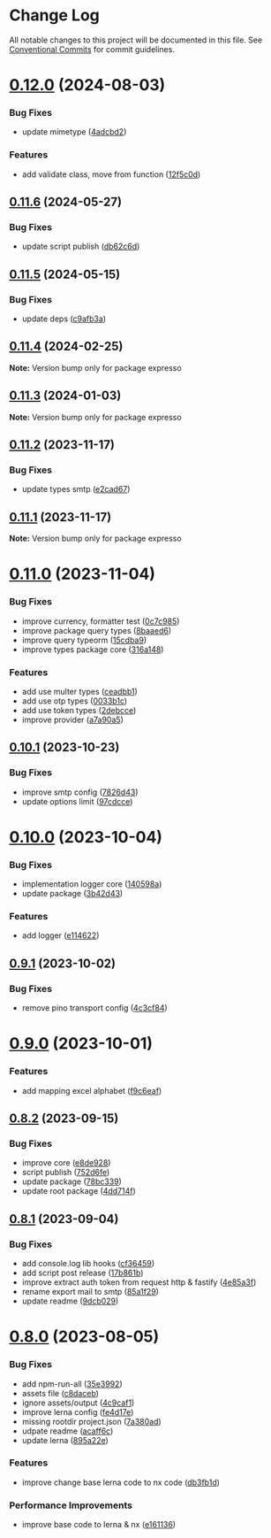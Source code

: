 # Change Log

All notable changes to this project will be documented in this file.
See [Conventional Commits](https://conventionalcommits.org) for commit guidelines.

# [0.12.0](https://github.com/masb0ymas/expresso/compare/v0.11.6...v0.12.0) (2024-08-03)

### Bug Fixes

- update mimetype ([4adcbd2](https://github.com/masb0ymas/expresso/commit/4adcbd2699c81ca97454389e8f3daa84524d286f))

### Features

- add validate class, move from function ([12f5c0d](https://github.com/masb0ymas/expresso/commit/12f5c0d64907ab81e9f6517633d12ba29ea8ab2c))

## [0.11.6](https://github.com/masb0ymas/expresso/compare/v0.11.5...v0.11.6) (2024-05-27)

### Bug Fixes

- update script publish ([db62c6d](https://github.com/masb0ymas/expresso/commit/db62c6daba4eb50f1ef5fdabf37268d69ecf9d92))

## [0.11.5](https://github.com/masb0ymas/expresso/compare/v0.11.4...v0.11.5) (2024-05-15)

### Bug Fixes

- update deps ([c9afb3a](https://github.com/masb0ymas/expresso/commit/c9afb3a228dce50fe928e0674b382944c802c440))

## [0.11.4](https://github.com/masb0ymas/expresso/compare/v0.11.3...v0.11.4) (2024-02-25)

**Note:** Version bump only for package expresso

## [0.11.3](https://github.com/masb0ymas/expresso/compare/v0.11.2...v0.11.3) (2024-01-03)

**Note:** Version bump only for package expresso

## [0.11.2](https://github.com/masb0ymas/expresso/compare/v0.11.1...v0.11.2) (2023-11-17)

### Bug Fixes

- update types smtp ([e2cad67](https://github.com/masb0ymas/expresso/commit/e2cad6723446575e2d5793c3119776406cfb8f2d))

## [0.11.1](https://github.com/masb0ymas/expresso/compare/v0.11.0...v0.11.1) (2023-11-17)

**Note:** Version bump only for package expresso

# [0.11.0](https://github.com/masb0ymas/expresso/compare/v0.10.1...v0.11.0) (2023-11-04)

### Bug Fixes

- improve currency, formatter test ([0c7c985](https://github.com/masb0ymas/expresso/commit/0c7c985c83b552ca5be4da6de293dc1a00525c37))
- improve package query types ([8baaed6](https://github.com/masb0ymas/expresso/commit/8baaed618b303f88325b7393373bcb7ed46882d4))
- improve query typeorm ([15cdba9](https://github.com/masb0ymas/expresso/commit/15cdba9d1b51f23e18f69be33e481d15e3159fbb))
- improve types package core ([316a148](https://github.com/masb0ymas/expresso/commit/316a148d1c5a5b4e04f3886478643730181f1385))

### Features

- add use multer types ([ceadbb1](https://github.com/masb0ymas/expresso/commit/ceadbb136a39c17ad8cb4e42c32b77df32be026b))
- add use otp types ([0033b1c](https://github.com/masb0ymas/expresso/commit/0033b1c848c9b180c275b3d7e4dbfb95b24710c2))
- add use token types ([2debcce](https://github.com/masb0ymas/expresso/commit/2debcce758fc89eb0f9f7e22f02be10fb2febac7))
- improve provider ([a7a90a5](https://github.com/masb0ymas/expresso/commit/a7a90a571770b1dc4b71dd47b889d814eab263f7))

## [0.10.1](https://github.com/masb0ymas/expresso/compare/v0.10.0...v0.10.1) (2023-10-23)

### Bug Fixes

- improve smtp config ([7826d43](https://github.com/masb0ymas/expresso/commit/7826d43e5fafc5bd9b631d414e7420118923ee5e))
- update options limit ([97cdcce](https://github.com/masb0ymas/expresso/commit/97cdcce8de7dda99617feda62769e8163649df87))

# [0.10.0](https://github.com/masb0ymas/expresso/compare/v0.9.1...v0.10.0) (2023-10-04)

### Bug Fixes

- implementation logger core ([140598a](https://github.com/masb0ymas/expresso/commit/140598a4e296de99ddee9ee5fdaf0232bb552ce5))
- update package ([3b42d43](https://github.com/masb0ymas/expresso/commit/3b42d43ce7231180cb8dda558057d3c63c13fd81))

### Features

- add logger ([e114622](https://github.com/masb0ymas/expresso/commit/e11462228430064f12b7bb16c616b7884c117e51))

## [0.9.1](https://github.com/masb0ymas/expresso/compare/v0.9.0...v0.9.1) (2023-10-02)

### Bug Fixes

- remove pino transport config ([4c3cf84](https://github.com/masb0ymas/expresso/commit/4c3cf84f26f369725161f851bb366ce87cff736d))

# [0.9.0](https://github.com/masb0ymas/expresso/compare/v0.8.2...v0.9.0) (2023-10-01)

### Features

- add mapping excel alphabet ([f9c6eaf](https://github.com/masb0ymas/expresso/commit/f9c6eafbec8bf7fe30a8a4a9034c7e97b818e7b5))

## [0.8.2](https://github.com/masb0ymas/expresso/compare/v0.8.1...v0.8.2) (2023-09-15)

### Bug Fixes

- improve core ([e8de928](https://github.com/masb0ymas/expresso/commit/e8de928e335a8c359a0e8aa733dbb21402a85c28))
- script publish ([752d6fe](https://github.com/masb0ymas/expresso/commit/752d6feae9fb0bc899d7e68d2b388de46bafcf95))
- update package ([78bc339](https://github.com/masb0ymas/expresso/commit/78bc3398ba3468b5256f39b1b6c18cf9770b0f5f))
- update root package ([4dd714f](https://github.com/masb0ymas/expresso/commit/4dd714f635e6693a176116de8015c0e7f79b2862))

## [0.8.1](https://github.com/masb0ymas/expresso/compare/v0.8.0...v0.8.1) (2023-09-04)

### Bug Fixes

- add console.log lib hooks ([cf36459](https://github.com/masb0ymas/expresso/commit/cf36459395f87cb01b6d78d9da7773369a6b5d88))
- add script post release ([17b861b](https://github.com/masb0ymas/expresso/commit/17b861b014360f918e76267335280cd5866ee085))
- improve extract auth token from request http & fastify ([4e85a3f](https://github.com/masb0ymas/expresso/commit/4e85a3fcbfdd8f8aa3173bfc8cc6d9e7886442c8))
- rename export mail to smtp ([85a1f29](https://github.com/masb0ymas/expresso/commit/85a1f29a539b8a60b563444a23b8b526f29c6e58))
- update readme ([9dcb029](https://github.com/masb0ymas/expresso/commit/9dcb029eb76a6bbbd98ee441da79aceaf5eebdc8))

# [0.8.0](https://github.com/masb0ymas/expresso/compare/v0.7.5...v0.8.0) (2023-08-05)

### Bug Fixes

- add npm-run-all ([35e3992](https://github.com/masb0ymas/expresso/commit/35e399271d390570154c34fc8df4144e9cf41102))
- assets file ([c8daceb](https://github.com/masb0ymas/expresso/commit/c8dacebb66b751199c7ca711e77a9f223fd2d4a2))
- ignore assets/output ([4c9caf1](https://github.com/masb0ymas/expresso/commit/4c9caf1ee1b8c75fa52a261b5b29c24335d44a64))
- improve lerna config ([fe4d17e](https://github.com/masb0ymas/expresso/commit/fe4d17e21dc4dd4b2b971a0e4799c2cfd7d8305d))
- missing rootdir project.json ([7a380ad](https://github.com/masb0ymas/expresso/commit/7a380ad83c079cae72dcb629b2522177fe2454f9))
- udpate readme ([acaff6c](https://github.com/masb0ymas/expresso/commit/acaff6c7377da6f43b230698ae9b6bb981b9d296))
- update lerna ([895a22e](https://github.com/masb0ymas/expresso/commit/895a22efa7a3168070732604ed6985cb7f134ccf))

### Features

- improve change base lerna code to nx code ([db3fb1d](https://github.com/masb0ymas/expresso/commit/db3fb1ddf5933aeb229c9761e03e13e100084b32))

### Performance Improvements

- improve base code to lerna & nx ([e161136](https://github.com/masb0ymas/expresso/commit/e161136559ed99d821150c950f6c96d157344958))
